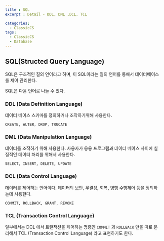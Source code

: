 ```yaml
---
title : SQL
excerpt : Detail - DDL, DML ,DCL, TCL

categories:
  - ClassicCS
tags:
  - ClassicCS
  - Database
---
```


## SQL(Structed Query Language)

SQL은 구조적인 질의 언어라고 하며, 이 SQL이라는 질의 언어를 통해서 데이터베이스를 제어 관리한다.

SQL은 다음 언어로 나눌 수 있다.


### DDL (Data Definition Language)

데이터 베이스 스키마를 정의하거나 조작하기위해 사용한다.

```
CREATE, ALTER, DROP, TRUCATE
```

### DML (Data Manipulation Language)

데이터를 조작하기 위해 사용한다. 사용자가 응용 프로그램과 데이터 베이스 사이에 실질적인 데이터 처리를 위해서 사용한다.

```
SELECT, INSERT, DELETE, UPDATE
```

### DCL (Data Control Language)

데이터를 제어하는 언어이다. 데이터의 보안, 무결성, 회복, 병행 수행제어 등을 정의하는데 사용한다.

```
COMMIT, ROLLBACK, GRANT, REVOKE
```

### TCL (Transaction Control Language)

일부에서는 DCL 에서 트랜잭션을 제어하는 명령인 `COMMIT` 과 `ROLLBACK` 만을 따로 분리해서 TCL (Transaction Control Language) 라고 표현하기도 한다.


